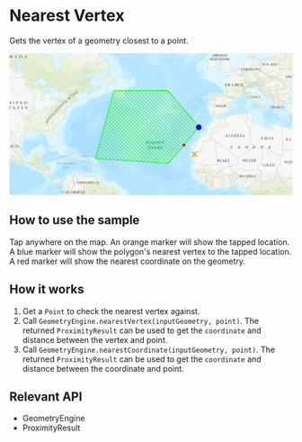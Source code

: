<h1>Nearest Vertex</h1>

<p>Gets the vertex of a geometry closest to a point.</p>

<p><img src="NearestVertex.png"/></p>

<h2>How to use the sample</h2>

<p>Tap anywhere on the map. An orange marker will show the tapped location. A blue marker will show the polygon's nearest vertex to the tapped location. A red marker will show the nearest coordinate on the geometry.</p>

<h2>How it works</h2>

<ol>
<li>Get a <code>Point</code> to check the nearest vertex against.</li>
<li>Call <code>GeometryEngine.nearestVertex(inputGeometry, point)</code>. The returned <code>ProximityResult</code> can be used to get the <code>coordinate</code> and distance between the vertex and point.</li>
<li>Call <code>GeometryEngine.nearestCoordinate(inputGeometry, point)</code>. The returned <code>ProximityResult</code> can be used to get the <code>coordinate</code> and distance between the coordinate and point.</li>
</ol>

<h2>Relevant API</h2>

<ul>
<li>GeometryEngine</li>
<li>ProximityResult</li>
</ul>
